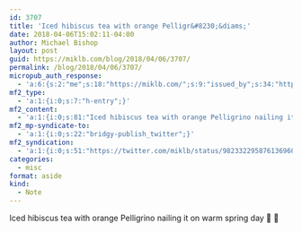 ```yaml
---
id: 3707
title: 'Iced hibiscus tea with orange Pelligr&#8230;&diams;'
date: 2018-04-06T15:02:11-04:00
author: Michael Bishop
layout: post
guid: https://miklb.com/blog/2018/04/06/3707/
permalink: /blog/2018/04/06/3707/
micropub_auth_response:
  - 'a:6:{s:2:"me";s:18:"https://miklb.com/";s:9:"issued_by";s:34:"https://tokens.indieauth.com/token";s:9:"client_id";s:21:"https://quill.p3k.io/";s:9:"issued_at";s:10:"1515785966";s:5:"scope";s:13:"create update";s:5:"nonce";s:10:"1033266350";}'
mf2_type:
  - 'a:1:{i:0;s:7:"h-entry";}'
mf2_content:
  - 'a:1:{i:0;s:81:"Iced hibiscus tea with orange Pelligrino nailing it on warm spring day 🌺 🍊 ";}'
mf2_mp-syndicate-to:
  - 'a:1:{i:0;s:22:"bridgy-publish_twitter";}'
mf2_syndication:
  - 'a:1:{i:0;s:51:"https://twitter.com/miklb/status/982332295876136960";}'
categories:
  - misc
format: aside
kind:
  - Note
---
```

Iced hibiscus tea with orange Pelligrino nailing it on warm spring day 🌺 🍊 